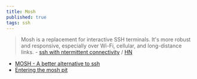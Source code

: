 ```yaml
---
title: Mosh
published: true
tags: ssh
---
```

>  Mosh is a replacement for interactive SSH terminals. It's more robust and responsive, especially over Wi-Fi, cellular, and long-distance links. - [ssh with ntermittent connectivity](https://mosh.org/) / [HN](https://news.ycombinator.com/item?id=29081008)
- [MOSH - A better alternative to ssh](https://www.slashroot.in/mosh-better-alternative-ssh)
- [Entering the mosh pit](https://lwn.net/Articles/722923/)

